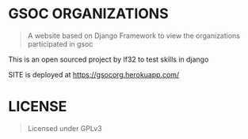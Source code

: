 # GSOC ORGANIZATIONS
> A website based on Django Framework to view the organizations participated in gsoc

This is an open sourced project by lf32 to test skills in django

SITE is deployed at https://gsocorg.herokuapp.com/



# LICENSE
> Licensed under GPLv3


